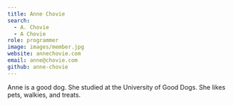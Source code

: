 ```yaml
---
title: Anne Chovie
search:
  - A. Chovie
  - A Chovie
role: programmer
image: images/member.jpg
website: annechovie.com
email: anne@chovie.com
github: anne-chovie
---
```


Anne is a good dog.
She studied at the University of Good Dogs.
She likes pets, walkies, and treats.
